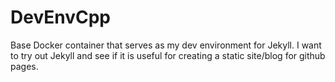 # DevEnvCpp
Base Docker container that serves as my dev environment for Jekyll. I want to try out Jekyll and see if it is useful for creating a static site/blog for
github pages. 
